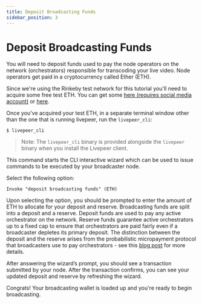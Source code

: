 ```yaml
---
title: Deposit Broadcasting Funds
sidebar_position: 3
---
```


# Deposit Broadcasting Funds

You will need to deposit funds used to pay the node operators on the network
(orchestrators) responsible for transcoding your live video. Node operators get
paid in a cryptocurrency called Ether (ETH).

Since we're using the Rinkeby test network for this tutorial you'll need to acquire
some free test ETH. You can get some [here (requires social media account)](https://faucet.rinkeby.io/) or [here](https://fauceth.komputing.org/?chain=421611).

Once you've acquired your test ETH, in a separate terminal window other than the
one that is running livepeer, run the `livepeer_cli`:

`$ livepeer_cli`

> Note: The `livepeer_cli` binary is provided alongside the `livepeer` binary
> when you install the Livepeer client.

This command starts the CLI interactive wizard which can be used to issue
commands to be executed by your broadcaster node.

Select the following option:

`Invoke "deposit broadcasting funds" (ETH)`

Upon selecting the option, you should be prompted to enter the amount of ETH to
allocate for your deposit and reserve. Broadcasting funds are split into a
deposit and a reserve. Deposit funds are used to pay any active orchestrator on
the network. Reserve funds guarantee active orchestrators up to a fixed cap to
ensure that orchestrators are paid fairly even if a broadcaster depletes its
primary deposit. The distinction between the deposit and the reserve arises from
the probabilistic micropayment protocol that broadcasters use to pay
orchestrators - see this
[blog post](https://medium.com/livepeer-blog/streamflow-probabilistic-micropayments-f3a647672462)
for more details.

After answering the wizard’s prompt, you should see a transaction submitted by
your node. After the transaction confirms, you can see your updated deposit and
reserve by refreshing the wizard.

Congrats! Your broadcasting wallet is loaded up and you're ready to begin
broadcasting.

